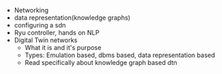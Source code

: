 - Networking 
- data representation(knowledge graphs)
- configuring a sdn
- Ryu controller, hands on NLP 
- Digital Twin networks
	- What it is and it's purpose
	- Types: Emulation based, dbms based, data representation based 
	- Read specifically about knowledge graph based dtn